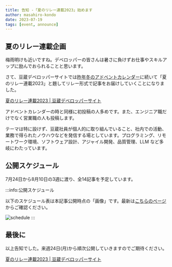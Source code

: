 ```yaml
---
title: 告知 -「夏のリレー連載2023」始めます
author: masahiro-kondo
date: 2023-07-19
tags: [event, announce]
---
```


## 夏のリレー連載企画
梅雨明けも近いですね。デベロッパーの皆さんは暑さに負けずお仕事やスキルアップに励んでおられることと思います。

さて、豆蔵デベロッパーサイトでは[昨年冬のアドベントカレンダー](/events/advent-calendar/2022/)に続いて「夏のリレー連載2023」と題してリレー形式で記事をお届けしていくことになりました。

[夏のリレー連載2023 | 豆蔵デベロッパーサイト](/events/season/2023-summer/)

アドベントカレンダーの時と同様に初投稿の人多めです。また、エンジニア職だけでなく営業職の人も投稿します。

テーマは特に設けず、豆蔵社員が個人的に取り組んでいること、社内での活動、業務で得られたノウハウなどを発信する場としています。プログラミング、リモートワーク環境、ソフトウェア設計、アジャイル開発、品質管理、LLM など多岐にわたっています。

## 公開スケジュール
7月24日から8月10日の3週に渡り、全14記事を予定しています。

:::info:公開スケジュール

以下のスケジュール表は本記事公開時点の「画像」です。最新は[こちらのページ](/events/season/2023-summer/)からご確認ください。

![schedule](https://i.gyazo.com/0dd9ea8427b0ca69fc957144f99b8548.png)
:::

## 最後に
以上告知でした。来週24日(月)から順次公開していきますのでご期待ください。

[夏のリレー連載2023 | 豆蔵デベロッパーサイト](/events/season/2023-summer/)
